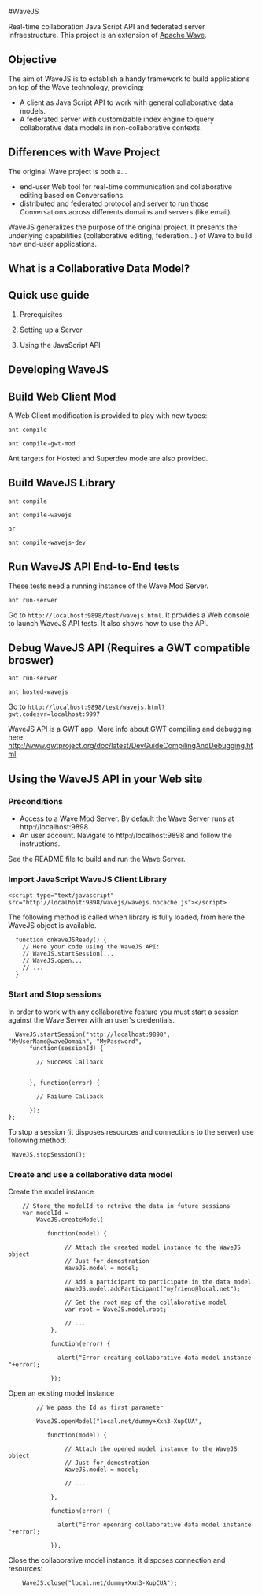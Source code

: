 #WaveJS

Real-time collaboration Java Script API and federated server infraestructure.
This project is an extension of [Apache Wave](http://incubator.apache.org/wave/).


## Objective

The aim of WaveJS is to establish a handy framework to build applications on top of
the Wave technology, providing:

- A client as Java Script API to work with general collaborative data models.
- A federated server with customizable index engine to query collaborative data models in non-collaborative contexts.


## Differences with Wave Project

The original Wave project is both a...

- end-user Web tool for real-time communication and collaborative editing based on Conversations.
- distributed and federated protocol and server to run those Conversations across differents domains and servers (like email).

WaveJS generalizes the purpose of the original project. It presents the underlying capabilities (collaborative editing, federation...)
of Wave to build new end-user applications.


## What is a Collaborative Data Model?




## Quick use guide

1. Prerequisites

2. Setting up a Server

3. Using the JavaScript API


## Developing WaveJS


## Build Web Client Mod

A Web Client modification is provided to play with new types:

```
ant compile

ant compile-gwt-mod
```

Ant targets for Hosted and Superdev mode are also provided.


## Build WaveJS Library


```
ant compile

ant compile-wavejs

or

ant compile-wavejs-dev
```


## Run WaveJS API End-to-End tests

These tests need a running instance of the Wave Mod Server.
```
ant run-server
```

Go to `http://localhost:9898/test/wavejs.html`. It provides a Web console to launch WaveJS API tests.
It also shows how to use the API.


## Debug WaveJS API (Requires a GWT compatible broswer)

```
ant run-server

ant hosted-wavejs
```

Go to `http://localhost:9898/test/wavejs.html?gwt.codesvr=localhost:9997`

WaveJS API is a GWT app. More info about GWT compiling and debugging here:
http://www.gwtproject.org/doc/latest/DevGuideCompilingAndDebugging.html


## Using the WaveJS API in your Web site


### Preconditions

* Access to a Wave Mod Server. By default the Wave Server runs at http://localhost:9898.
* An user account. Navigate to http://localhost:9898 and follow the instructions.

See the README file to build and run the Wave Server.


### Import JavaScript WaveJS Client Library

```
<script type="text/javascript" src="http://localhost:9898/wavejs/wavejs.nocache.js"></script>
```

The following method is called when library is fully loaded, from here the WaveJS object is available.

```
  function onWaveJSReady() {
    // Here your code using the WaveJS API:
    // WaveJS.startSession(...
    // WaveJS.open...
    // ...
  }
```


### Start and Stop sessions

In order to work with any collaborative feature you must start a session against the Wave Server with an user's credentials.

```
  WaveJS.startSession("http://localhost:9898", "MyUserName@waveDomain", "MyPassword",
      function(sessionId) {

        // Success Callback


      }, function(error) {

        // Failure Callback

      });
};

```

To stop a session (it disposes resources and connections to the server) use following method:

```
 WaveJS.stopSession();
```


### Create and use a collaborative data model


Create the model instance

```
    // Store the modelId to retrive the data in future sessions
    var modelId =
        WaveJS.createModel(

           function(model) {

                // Attach the created model instance to the WaveJS object
                // Just for demostration
                WaveJS.model = model;

                // Add a participant to participate in the data model
                WaveJS.model.addParticipant("myfriend@local.net");

                // Get the root map of the collaborative model
                var root = WaveJS.model.root;

                // ...
            },

            function(error) {

              alert("Error creating collaborative data model instance "+error);

            });
```

Open an existing model instance

```
        // We pass the Id as first parameter

        WaveJS.openModel("local.net/dummy+Xxn3-XupCUA",

           function(model) {

                // Attach the opened model instance to the WaveJS object
                // Just for demostration
                WaveJS.model = model;

                // ...

            },

            function(error) {

              alert("Error openning collaborative data model instance "+error);

            });
```

Close the collaborative model instance, it disposes connection and resources:

```
    WaveJS.close("local.net/dummy+Xxn3-XupCUA");
```



